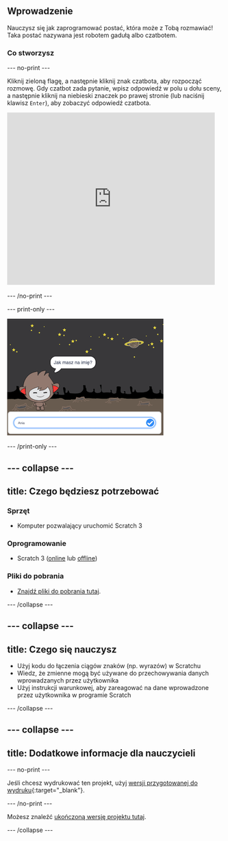 ## Wprowadzenie

Nauczysz się jak zaprogramować postać, która może z Tobą rozmawiać! Taka postać nazywana jest robotem gadułą albo czatbotem.

### Co stworzysz

\--- no-print \---

Kliknij zieloną flagę, a następnie kliknij znak czatbota, aby rozpocząć rozmowę. Gdy czatbot zada pytanie, wpisz odpowiedź w polu u dołu sceny, a następnie kliknij na niebieski znaczek po prawej stronie (lub naciśnij klawisz `Enter`), aby zobaczyć odpowiedź czatbota.

<div class="scratch-preview">
  <iframe allowtransparency="true" width="485" height="402" src="https://scratch.mit.edu/projects/embed/248864190/?autostart=false" 
  frameborder="0" scrolling="no"></iframe>
</div>

\--- /no-print \---

\--- print-only \---

![skończony projekt](images/chatbot-preview.png)

\--- /print-only \---

## \--- collapse \---

## title: Czego będziesz potrzebować

### Sprzęt

- Komputer pozwalający uruchomić Scratch 3

### Oprogramowanie

- Scratch 3 ([online](https://rpf.io/scratchon) lub [offline](https://rpf.io/scratchoff))

### Pliki do pobrania

- [Znajdź pliki do pobrania tutaj](https://rpf.io/p/pl-PL/chatbot-go).

\--- /collapse \---

## \--- collapse \---

## title: Czego się nauczysz

- Użyj kodu do łączenia ciągów znaków (np. wyrazów) w Scratchu
- Wiedz, że zmienne mogą być używane do przechowywania danych wprowadzanych przez użytkownika
- Użyj instrukcji warunkowej, aby zareagować na dane wprowadzone przez użytkownika w programie Scratch

\--- /collapse \---

## \--- collapse \---

## title: Dodatkowe informacje dla nauczycieli

\--- no-print \---

Jeśli chcesz wydrukować ten projekt, użyj [wersji przygotowanej do wydruku](https://projects.raspberrypi.org/en/projects/chatbot/print){:target="_blank"}.

\--- /no-print \---

Możesz znaleźć [ukończoną wersję projektu tutaj](https://rpf.io/p/en/chatbot-get).

\--- /collapse \---